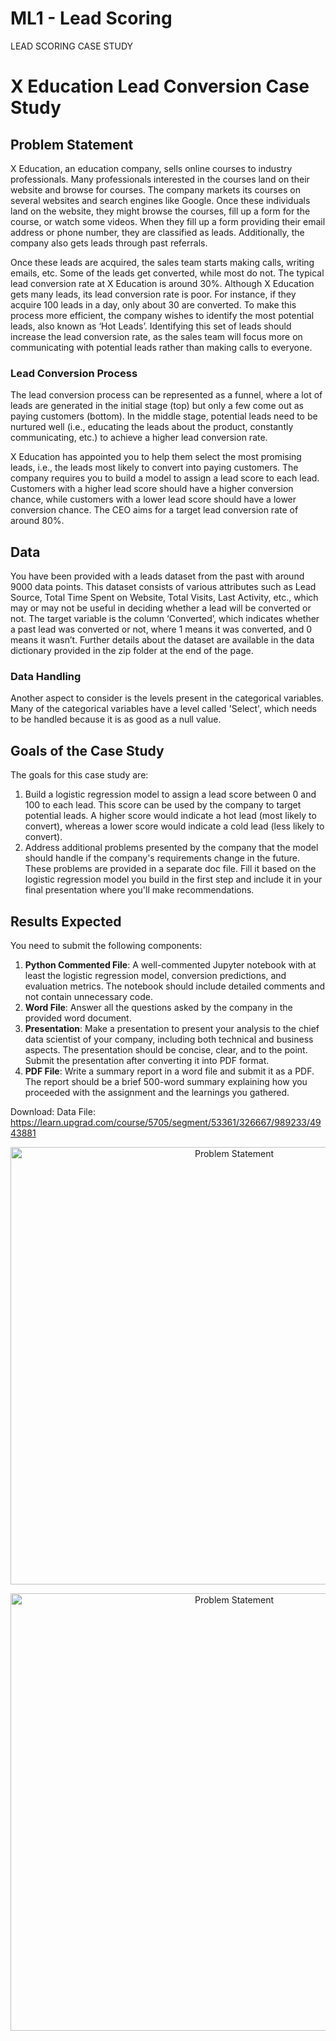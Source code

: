 # ML1 - Lead Scoring
LEAD SCORING CASE STUDY

# X Education Lead Conversion Case Study

## Problem Statement

X Education, an education company, sells online courses to industry professionals. Many professionals interested in the courses land on their website and browse for courses. The company markets its courses on several websites and search engines like Google. Once these individuals land on the website, they might browse the courses, fill up a form for the course, or watch some videos. When they fill up a form providing their email address or phone number, they are classified as leads. Additionally, the company also gets leads through past referrals.

Once these leads are acquired, the sales team starts making calls, writing emails, etc. Some of the leads get converted, while most do not. The typical lead conversion rate at X Education is around 30%. Although X Education gets many leads, its lead conversion rate is poor. For instance, if they acquire 100 leads in a day, only about 30 are converted. To make this process more efficient, the company wishes to identify the most potential leads, also known as ‘Hot Leads’. Identifying this set of leads should increase the lead conversion rate, as the sales team will focus more on communicating with potential leads rather than making calls to everyone.

### Lead Conversion Process

The lead conversion process can be represented as a funnel, where a lot of leads are generated in the initial stage (top) but only a few come out as paying customers (bottom). In the middle stage, potential leads need to be nurtured well (i.e., educating the leads about the product, constantly communicating, etc.) to achieve a higher lead conversion rate.

X Education has appointed you to help them select the most promising leads, i.e., the leads most likely to convert into paying customers. The company requires you to build a model to assign a lead score to each lead. Customers with a higher lead score should have a higher conversion chance, while customers with a lower lead score should have a lower conversion chance. The CEO aims for a target lead conversion rate of around 80%.

## Data

You have been provided with a leads dataset from the past with around 9000 data points. This dataset consists of various attributes such as Lead Source, Total Time Spent on Website, Total Visits, Last Activity, etc., which may or may not be useful in deciding whether a lead will be converted or not. The target variable is the column ‘Converted’, which indicates whether a past lead was converted or not, where 1 means it was converted, and 0 means it wasn’t. Further details about the dataset are available in the data dictionary provided in the zip folder at the end of the page.

### Data Handling

Another aspect to consider is the levels present in the categorical variables. Many of the categorical variables have a level called 'Select', which needs to be handled because it is as good as a null value.

## Goals of the Case Study

The goals for this case study are:

1. Build a logistic regression model to assign a lead score between 0 and 100 to each lead. This score can be used by the company to target potential leads. A higher score would indicate a hot lead (most likely to convert), whereas a lower score would indicate a cold lead (less likely to convert).
2. Address additional problems presented by the company that the model should handle if the company's requirements change in the future. These problems are provided in a separate doc file. Fill it based on the logistic regression model you build in the first step and include it in your final presentation where you'll make recommendations.

## Results Expected

You need to submit the following components:

1. **Python Commented File**: A well-commented Jupyter notebook with at least the logistic regression model, conversion predictions, and evaluation metrics. The notebook should include detailed comments and not contain unnecessary code.
2. **Word File**: Answer all the questions asked by the company in the provided word document.
3. **Presentation**: Make a presentation to present your analysis to the chief data scientist of your company, including both technical and business aspects. The presentation should be concise, clear, and to the point. Submit the presentation after converting it into PDF format.
4. **PDF File**: Write a summary report in a word file and submit it as a PDF. The report should be a brief 500-word summary explaining how you proceeded with the assignment and the learnings you gathered.

Download:
Data File: https://learn.upgrad.com/course/5705/segment/53361/326667/989233/4943881
 
<p align="center">
  <img src="ML1-LeadScoring.png" alt="Problem Statement" width="700">
</p>
<p align="center">
  <img src="ML1-LeadScoring2.png" alt="Problem Statement" width="700">
</p>